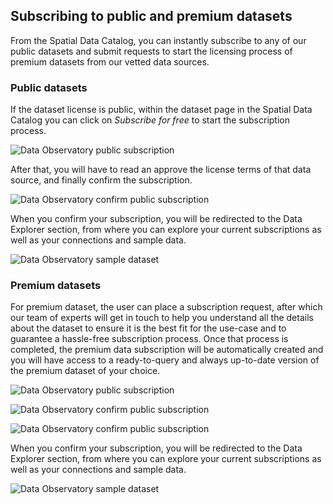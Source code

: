 ## Subscribing to public and premium datasets

From the Spatial Data Catalog, you can instantly subscribe to any of our public datasets and submit requests to start the licensing process of premium datasets from our vetted data sources.

### Public datasets

If the dataset license is public, within the dataset page in the Spatial Data Catalog you can click on *Subscribe for free* to start the subscription process. 

![Data Observatory public subscription](/img/data-observatory/do-public-subscribe-for-free.png)

After that, you will have to read an approve the license terms of that data source, and finally confirm the subscription.

![Data Observatory confirm public subscription](/img/data-observatory/do-public-confirm-subscription.png)

When you confirm your subscription, you will be redirected to the Data Explorer section, from where you can explore your current subscriptions as well as your connections and sample data.

![Data Observatory sample dataset](/img/cloud-native-workspace/data-observatory/do-public-subscription.png)
### Premium datasets

For premium dataset, the user can place a subscription request, after which our team of experts will get in touch to help you understand all the details about the dataset to ensure it is the best fit for the use-case and to guarantee a hassle-free subscription process. Once that process is completed, the premium data subscription will be automatically created and you will have access to a ready-to-query and always up-to-date version of the premium dataset of your choice.

![Data Observatory public subscription](/img/data-observatory/do-premium-request-subscription.png)

![Data Observatory confirm public subscription](/img/data-observatory/do-premium-confirm-subscription-request.png)

![Data Observatory confirm public subscription](/img/data-observatory/do-premium-subscription-request-sent.png)


When you confirm your subscription, you will be redirected to the Data Explorer section, from where you can explore your current subscriptions as well as your connections and sample data.


![Data Observatory sample dataset](/img/cloud-native-workspace/data-observatory/do-premium-subscription.png)


<!-- {{% bannerNote type="note" title="note" %}}
Subscriptions are synced to a CARTO table when the dataset is smaller than 2GB. For public datasets this counts against your available storage quota. However, for premium datasets the necessary storage quota is provided by CARTO as part of the premium data license, which is added to the storage quota of your account. You can check this in your Usage Metrics.
{{%/ bannerNote %}}

![Data Observatory usage metrics](/img/data-observatory/do-syncs-usage-metrics.png)
 -->